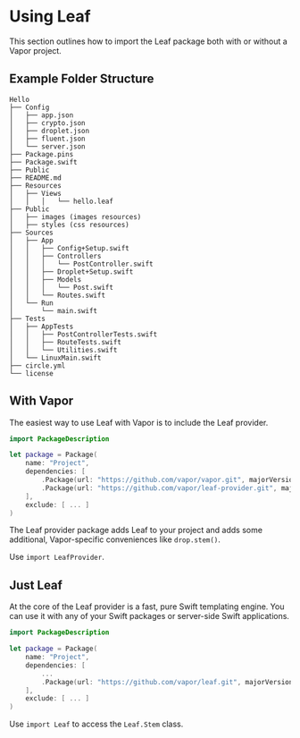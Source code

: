 # Using Leaf

This section outlines how to import the Leaf package both with or without a Vapor project.

## Example Folder Structure

```
Hello
├── Config
│   ├── app.json
│   ├── crypto.json
│   ├── droplet.json
│   ├── fluent.json
│   └── server.json
├── Package.pins
├── Package.swift
├── Public
├── README.md
├── Resources
│   ├── Views
│   │   │   └── hello.leaf
├── Public
│   ├── images (images resources)
│   ├── styles (css resources) 
├── Sources
│   ├── App
│   │   ├── Config+Setup.swift
│   │   ├── Controllers
│   │   │   └── PostController.swift
│   │   ├── Droplet+Setup.swift
│   │   ├── Models
│   │   │   └── Post.swift
│   │   └── Routes.swift
│   └── Run
│       └── main.swift
├── Tests
│   ├── AppTests
│   │   ├── PostControllerTests.swift
│   │   ├── RouteTests.swift
│   │   └── Utilities.swift
│   └── LinuxMain.swift
├── circle.yml
└── license
```

## With Vapor

The easiest way to use Leaf with Vapor is to include the Leaf provider. 

```swift
import PackageDescription

let package = Package(
    name: "Project",
    dependencies: [
        .Package(url: "https://github.com/vapor/vapor.git", majorVersion: 2),
        .Package(url: "https://github.com/vapor/leaf-provider.git", majorVersion: 1)
    ],
    exclude: [ ... ]
)
```

The Leaf provider package adds Leaf to your project and adds some additional, Vapor-specific conveniences like `drop.stem()`. 

Use `import LeafProvider`.

## Just Leaf

At the core of the Leaf provider is a fast, pure Swift templating engine. You can use it with any of your Swift packages or server-side Swift applications.

```swift
import PackageDescription

let package = Package(
    name: "Project",
    dependencies: [
        ...
        .Package(url: "https://github.com/vapor/leaf.git", majorVersion: 2)
    ],
    exclude: [ ... ]
)
```

Use `import Leaf` to access the `Leaf.Stem` class.
